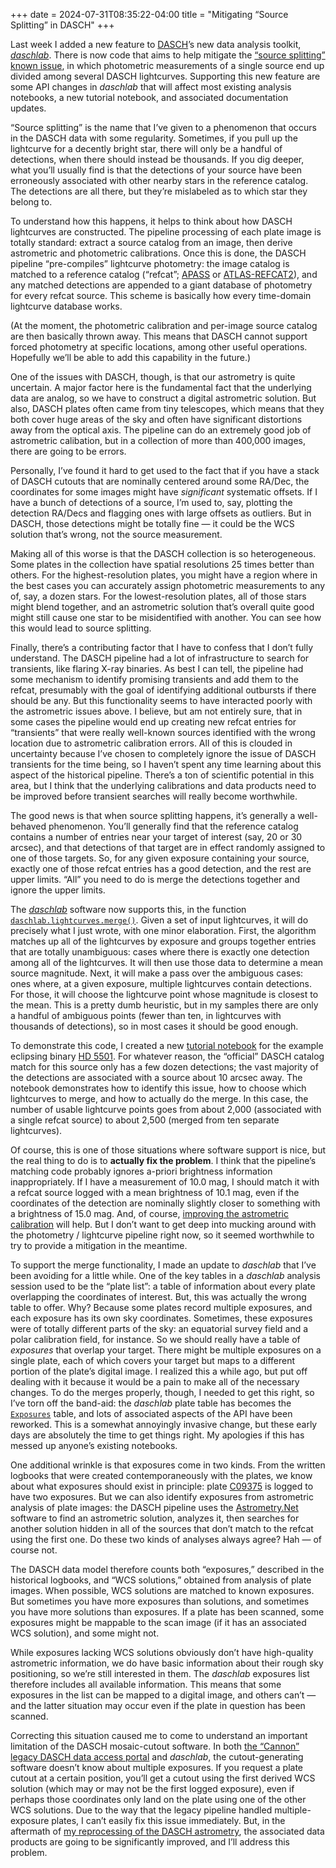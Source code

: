 +++
date = 2024-07-31T08:35:22-04:00
title = "Mitigating “Source Splitting” in DASCH"
+++

Last week I added a new feature to [DASCH]’s new data analysis toolkit,
[*daschlab*]. There is now code that aims to help mitigate the [“source
splitting” known issue][sski], in which photometric measurements of a single
source end up divided among several DASCH lightcurves. Supporting this new
feature are some API changes in *daschlab* that will affect most existing
analysis notebooks, a new tutorial notebook, and associated documentation
updates.

[DASCH]: https://dasch.cfa.harvard.edu/
[*daschlab*]: https://dasch.cfa.harvard.edu/dr7/
[sski]: https://dasch.cfa.harvard.edu/dr7/ki/source-splitting/

<!-- more -->

“Source splitting” is the name that I’ve given to a phenomenon that occurs in
the DASCH data with some regularity. Sometimes, if you pull up the lightcurve
for a decently bright star, there will only be a handful of detections, when
there should instead be thousands. If you dig deeper, what you’ll usually find
is that the detections of your source have been erroneously associated with
other nearby stars in the reference catalog. The detections are all there, but
they’re mislabeled as to which star they belong to.

To understand how this happens, it helps to think about how DASCH lightcurves
are constructed. The pipeline processing of each plate image is totally
standard: extract a source catalog from an image, then derive astrometric and
photometric calibrations. Once this is done, the DASCH pipeline “pre-compiles”
lightcurve photometry: the image catalog is matched to a reference catalog
(“refcat”; [APASS] or [ATLAS-REFCAT2]), and any matched detections are appended
to a giant database of photometry for every refcat source. This scheme is
basically how every time-domain lightcurve database works.

[APASS]: https://www.aavso.org/apass
[ATLAS-REFCAT2]: https://archive.stsci.edu/hlsp/atlas-refcat2

(At the moment, the photometric calibration and per-image source catalog are then
basically thrown away. This means that DASCH cannot support forced photometry at
specific locations, among other useful operations. Hopefully we’ll be able
to add this capability in the future.)

One of the issues with DASCH, though, is that our astrometry is quite uncertain.
A major factor here is the fundamental fact that the underlying data are analog,
so we have to construct a digital astrometric solution. But also, DASCH plates
often came from tiny telescopes, which means that they both cover huge areas of
the sky and often have significant distortions away from the optical axis. The
pipeline can do an extremely good job of astrometric calibation, but in a
collection of more than 400,000 images, there are going to be errors.

Personally, I’ve found it hard to get used to the fact that if you have a stack
of DASCH cutouts that are nominally centered around some RA/Dec, the coordinates
for some images might have *significant* systematic offsets. If I have a bunch
of detections of a source, I’m used to, say, plotting the detection RA/Decs and
flagging ones with large offsets as outliers. But in DASCH, those detections
might be totally fine — it could be the WCS solution that’s wrong, not the
source measurement.

Making all of this worse is that the DASCH collection is so heterogeneous. Some
plates in the collection have spatial resolutions 25 times better than others.
For the highest-resolution plates, you might have a region where in the best
cases you can accurately assign photometric measurements to any of, say, a dozen
stars. For the lowest-resolution plates, all of those stars might blend
together, and an astrometric solution that’s overall quite good might still
cause one star to be misidentified with another. You can see how this would lead
to source splitting.

Finally, there’s a contributing factor that I have to confess that I don’t fully
understand. The DASCH pipeline had a lot of infrastructure to search for
transients, like flaring X-ray binaries. As best I can tell, the pipeline had
some mechanism to identify promising transients and add them to the refcat,
presumably with the goal of identifying additional outbursts if there should be
any. But this functionality seems to have interacted poorly with the astrometric
issues above. I believe, but am not entirely sure, that in some cases the
pipeline would end up creating new refcat entries for “transients” that were
really well-known sources identified with the wrong location due to astrometric
calibration errors. All of this is clouded in uncertainty because I’ve chosen to
completely ignore the issue of DASCH transients for the time being, so I haven’t
spent any time learning about this aspect of the historical pipeline. There’s a
ton of scientific potential in this area, but I think that the underlying
calibrations and data products need to be improved before transient searches
will really become worthwhile.

The good news is that when source splitting happens, it’s generally a
well-behaved phenomenon. You’ll generally find that the reference catalog
contains a number of entries near your target of interest (say, 20 or 30
arcsec), and that detections of that target are in effect randomly assigned to
one of those targets. So, for any given exposure containing your source, exactly
one of those refcat entries has a good detection, and the rest are upper limits.
“All” you need to do is merge the detections together and ignore the upper
limits.

The [*daschlab*] software now supports this, in the function
[`daschlab.lightcurves.merge()`]. Given a set of input lightcurves, it will do
precisely what I just wrote, with one minor elaboration. First, the algorithm
matches up all of the lightcurves by exposure and groups together entries that
are totally unambiguous: cases where there is exactly one detection among all of
the lightcurves. It will then use those data to determine a mean source
magnitude. Next, it will make a pass over the ambiguous cases: ones where, at a
given exposure, multiple lightcurves contain detections. For those, it will
choose the lightcurve point whose magnitude is closest to the mean. This is a
pretty dumb heuristic, but in my samples there are only a handful of ambiguous
points (fewer than ten, in lightcurves with thousands of detections), so in most
cases it should be good enough.

[`daschlab.lightcurves.merge()`]: https://daschlab.readthedocs.io/en/latest/api/daschlab.lightcurves.merge.html

To demonstrate this code, I created a new [tutorial notebook][tut] for the
example eclipsing binary [HD 5501]. For whatever reason, the “official” DASCH
catalog match for this source only has a few dozen detections; the vast majority
of the detections are associated with a source about 10 arcsec away. The
notebook demonstrates how to identify this issue, how to choose which
lightcurves to merge, and how to actually do the merge. In this case, the number
of usable lightcurve points goes from about 2,000 (associated with a single
refcat source) to about 2,500 (merged from ten separate lightcurves).

[tut]:https://dasch.cfa.harvard.edu/dr7/#tutorials
[HD 5501]: http://simbad.u-strasbg.fr/simbad/sim-id?protocol=html&Ident=hd%205501&NbIdent=1&Radius=2&Radius.unit=arcmin

Of course, this is one of those situations where software support is nice, but
the real thing to do is to **actually fix the problem**. I think that the
pipeline’s matching code probably ignores a-priori brightness information
inappropriately. If I have a measurement of 10.0 mag, I should match it with a
refcat source logged with a mean brightness of 10.1 mag, even if the coordinates
of the detection are nominally slightly closer to something with a brightness of
15.0 mag. And, of course, [improving the astrometric calibration][astrom] will
help. But I don’t want to get deep into mucking around with the photometry /
lightcurve pipeline right now, so it seemed worthwhile to try to provide a
mitigation in the meantime.

[astrom]: @/2024/dasch-astrometry.md

To support the merge functionality, I made an update to *daschlab* that I’ve
been avoiding for a little while. One of the key tables in a *daschlab* analysis
session used to be the “plate list”: a table of information about every plate
overlapping the coordinates of interest. But, this was actually the wrong table
to offer. Why? Because some plates record multiple exposures, and each exposure
has its own sky coordinates. Sometimes, these exposures were of totally
different parts of the sky: an equatorial survey field and a polar calibration
field, for instance. So we should really have a table of *exposures* that
overlap your target. There might be multiple exposures on a single plate, each
of which covers your target but maps to a different portion of the plate’s
digital image. I realized this a while ago, but put off dealing with it because
it would be a pain to make all of the necessary changes. To do the merges
properly, though, I needed to get this right, so I’ve torn off the band-aid: the
*daschlab* plate table has becomes the [`Exposures`] table, and lots of
associated aspects of the API have been reworked. This is a somewhat annoyingly
invasive change, but these early days are absolutely the time to get things
right. My apologies if this has messed up anyone’s existing notebooks.

[`Exposures`]: https://daschlab.readthedocs.io/en/latest/api/daschlab.exposures.Exposures.html

One additional wrinkle is that exposures come in two kinds. From the written
logbooks that were created contemporaneously with the plates, we know about what
exposures should exist in principle: plate [C09375] is logged to have two
exposures. But we can also identify exposures from astrometric analysis of plate
images: the DASCH pipeline uses the [Astrometry.Net] software to find an
astrometric solution, analyzes it, then searches for another solution hidden in
all of the sources that don’t match to the refcat using the first one. Do these
two kinds of analyses always agree? Hah — of course not.

[C09375]: https://starglass.cfa.harvard.edu/plate/c09375
[Astrometry.Net]: http://astrometry.net/

The DASCH data model therefore counts both “exposures,” described in the
historical logbooks, and “WCS solutions,” obtained from analysis of plate
images. When possible, WCS solutions are matched to known exposures. But
sometimes you have more exposures than solutions, and sometimes you have more
solutions than exposures. If a plate has been scanned, some exposures might be
mappable to the scan image (if it has an associated WCS solution), and some
might not.

While exposures lacking WCS solutions obviously don’t have high-quality
astrometric information, we do have basic information about their rough sky
positioning, so we’re still interested in them. The *daschlab* exposures list
therefore includes all available information. This means that some exposures in
the list can be mapped to a digital image, and others can’t — and the latter
situation may occur even if the plate in question has been scanned.

Correcting this situation caused me to come to understand an important
limitation of the DASCH mosaic-cutout software. In both [the “Cannon” legacy
DASCH data access portal][cannon] and *daschlab*, the cutout-generating software
doesn’t know about multiple exposures. If you request a plate cutout at a
certain position, you’ll get a cutout using the first derived WCS solution
(which may or may not be the first logged exposure), even if perhaps those
coordinates only land on the plate using one of the other WCS solutions. Due to
the way that the legacy pipeline handled multiple-exposure plates, I can’t
easily fix this issue immediately. But, in the aftermath of [my reprocessing of
the DASCH astrometry][astrom], the associated data products are going to be
significantly improved, and I’ll address this problem.

[cannon]: https://dasch.cfa.harvard.edu/data-access/#cannon-data-portal

